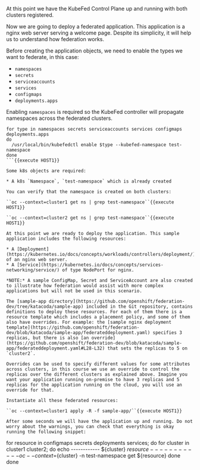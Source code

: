 At this point we have the KubeFed Control Plane up and running with both clusters registered.

Now we are going to deploy a federated application. This application is a nginx web server serving a welcome page. Despite its simplicity, it will help us to understand how federation works.

Before creating the application objects, we need to enable the types we want to federate, in this case:

* `namespaces`
* `secrets`
* `serviceaccounts`
* `services`
* `configmaps`
* `deployments.apps`

Enabling `namespaces` is required so the KubeFed controller will propagate namespaces across the federated clusters.

```
for type in namespaces secrets serviceaccounts services configmaps deployments.apps
do
  /usr/local/bin/kubefedctl enable $type --kubefed-namespace test-namespace
done
```{{execute HOST1}}

Some k8s objects are required:

* A k8s `Namespace`, `test-namespace` which is already created

You can verify that the namespace is created on both clusters:

``oc --context=cluster1 get ns | grep test-namespace``{{execute HOST1}}

``oc --context=cluster2 get ns | grep test-namespace``{{execute HOST1}}

At this point we are ready to deploy the application. This sample application includes the following resources:

* A [Deployment](https://kubernetes.io/docs/concepts/workloads/controllers/deployment/) of an nginx web server.
* A [Service](https://kubernetes.io/docs/concepts/services-networking/service/) of type NodePort for nginx.

*NOTE:* A sample ConfigMap, Secret and ServiceAccount are also created to illustrate how federation would assist with more complex applications but will not be used in this scenario.

The [sample-app directory](https://github.com/openshift/federation-dev/tree/katacoda/sample-app) included in the Git repository, contains definitions to deploy these resources. For each of them there is a resource template which includes a placement policy, and some of them also have overrides. For example: the [sample nginx deployment template](https://github.com/openshift/federation-dev/blob/katacoda/sample-app/federateddeployment.yaml) specifies 3 replicas, but there is also [an override](https://github.com/openshift/federation-dev/blob/katacoda/sample-app/federateddeployment.yaml#L28-L32) that sets the replicas to 5 on `cluster2`.

Overrides can be used to specify different values for some attributes across clusters, in this course we use an override to control the replicas over the different clusters as explained above. Imagine you want your application running on-premise to have 3 replicas and 5 replicas for the application running on the cloud, you will use an override for that.

Instantiate all these federated resources:

``oc --context=cluster1 apply -R -f sample-app/``{{execute HOST1}}

After some seconds we will have the application up and running. Do not worry about the warnings, you can check that everything is okay running the following snippet:

```
for resource in configmaps secrets deployments services; do
    for cluster in cluster1 cluster2; do
        echo ------------ ${cluster} ${resource} ------------
        oc --context=${cluster} -n test-namespace get ${resource}
    done
done
```{{execute HOST1}}
